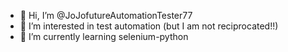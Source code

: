 - 👋 Hi, I’m @JoJofutureAutomationTester77
- 👀 I’m interested in test automation (but I am not reciprocated!!)
- 🌱 I’m currently learning selenium-python


<!---
JoJofutureAutomationTester77/JoJofutureAutomationTester77 is a ✨ special ✨ repository because its `README.md` (this file) appears on your GitHub profile.
You can click the Preview link to take a look at your changes.
--->
